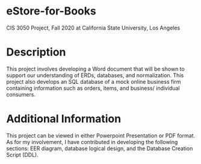 # eStore-for-Books
CIS 3050 Project, Fall 2020 at California State University, Los Angeles

# Description
This project involves developing a Word document that will be shown to support our understanding of ERDs, databases, and normalization. This project also develops an SQL database of a mock online business firm containing information such as orders, items, and business/ individual consumers.

# Additional Information
This project can be viewed in either Powerpoint Presentation or PDF format. As for my involvement, I have contributed in developing the following sections: EER diagram, database logical design, and the Database Creation Script (DDL).
